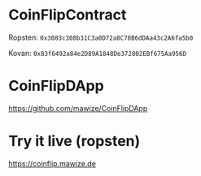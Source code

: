 # CoinFlipContract
Ropsten: `0x3083c308b31C3a0D72a8C78B6dDAa43c2A6fa5b0`

Kovan: `0x83f6492a84e2D89A1848De372802EBf675Aa956D`

# CoinFlipDApp
https://github.com/mawize/CoinFlipDApp

# Try it live (ropsten)
https://coinflip.mawize.de
